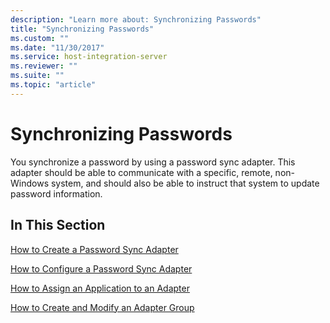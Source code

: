 ```yaml
---
description: "Learn more about: Synchronizing Passwords"
title: "Synchronizing Passwords"
ms.custom: ""
ms.date: "11/30/2017"
ms.service: host-integration-server
ms.reviewer: ""
ms.suite: ""
ms.topic: "article"
---
```

# Synchronizing Passwords
You synchronize a password by using a password sync adapter. This adapter should be able to communicate with a specific, remote, non-Windows system, and should also be able to instruct that system to update password information.  
  
## In This Section  
 [How to Create a Password Sync Adapter](../esso/how-to-create-a-password-sync-adapter.md)  
  
 [How to Configure a Password Sync Adapter](../esso/how-to-configure-a-password-sync-adapter.md)  
  
 [How to Assign an Application to an Adapter](../esso/how-to-assign-an-application-to-an-adapter.md)  
  
 [How to Create and Modify an Adapter Group](../esso/how-to-create-and-modify-an-adapter-group.md)
